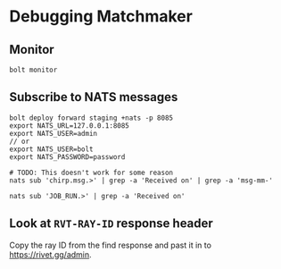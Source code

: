 # Debugging Matchmaker

## Monitor

```
bolt monitor
```

## Subscribe to NATS messages

```
bolt deploy forward staging +nats -p 8085
export NATS_URL=127.0.0.1:8085
export NATS_USER=admin
// or
export NATS_USER=bolt
export NATS_PASSWORD=password
```

```
# TODO: This doesn't work for some reason
nats sub 'chirp.msg.>' | grep -a 'Received on' | grep -a 'msg-mm-'
```

```
nats sub 'JOB_RUN.>' | grep -a 'Received on'
```

## Look at `RVT-RAY-ID` response header

Copy the ray ID from the find response and past it in to https://rivet.gg/admin.
